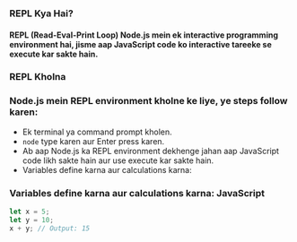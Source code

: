 ###  REPL Kya Hai?
#### REPL (Read-Eval-Print Loop) Node.js mein ek interactive programming environment hai, jisme aap JavaScript code ko interactive tareeke se execute kar sakte hain.
### REPL Kholna
### Node.js mein REPL environment kholne ke liye, ye steps follow karen:
- Ek terminal ya command prompt kholen.
- `node` type karen aur Enter press karen.
- Ab aap Node.js ka REPL environment dekhenge jahan aap JavaScript code likh sakte hain aur use execute kar sakte hain.
- Variables define karna aur calculations karna:
### Variables define karna aur calculations karna: JavaScript

```javascript
let x = 5;
let y = 10;
x + y; // Output: 15
